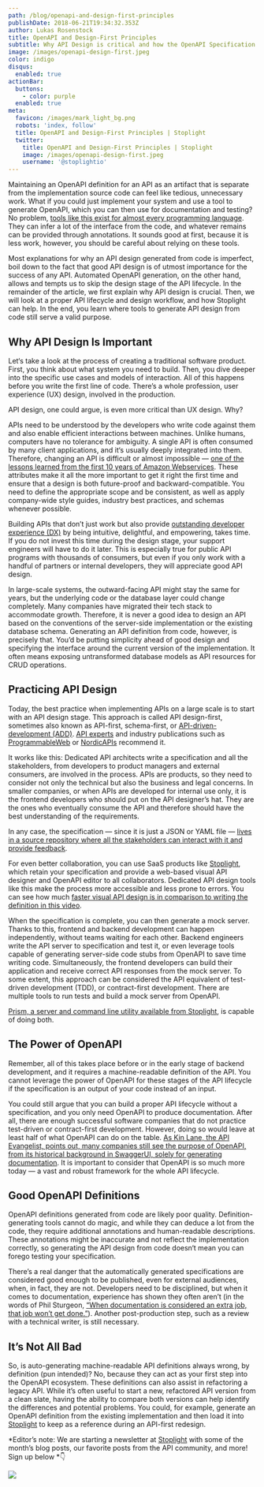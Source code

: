 ```yaml
---
path: /blog/openapi-and-design-first-principles
publishDate: 2018-06-21T19:34:32.353Z
author: Lukas Rosenstock
title: OpenAPI and Design-First Principles
subtitle: Why API Design is critical and how the OpenAPI Specification can help
image: /images/openapi-design-first.jpeg
color: indigo
disqus:
  enabled: true
actionBar:
  buttons:
    - color: purple
  enabled: true
meta:
  favicon: /images/mark_light_bg.png
  robots: 'index, follow'
  title: OpenAPI and Design-First Principles | Stoplight
  twitter:
    title: OpenAPI and Design-First Principles | Stoplight
    image: /images/openapi-design-first.jpeg
    username: '@stoplightio'
---
```

Maintaining an OpenAPI definition for an API as an artifact that is separate from the implementation source code can feel like tedious, unnecessary work. What if you could just implement your system and use a tool to generate OpenAPI, which you can then use for documentation and testing? No problem, [tools like this exist for almost every programming language](https://www.blazemeter.com/blog/how-to-generate-openapi-definitions-from-code). They can infer a lot of the interface from the code, and whatever remains can be provided through annotations. It sounds good at first, because it is less work, however, you should be careful about relying on these tools.

Most explanations for why an API design generated from code is imperfect, boil down to the fact that good API design is of utmost importance for the success of any API. Automated OpenAPI generation, on the other hand, allows and tempts us to skip the design stage of the API lifecycle. In the remainder of the article, we first explain why API design is crucial. Then, we will look at a proper API lifecycle and design workflow, and how Stoplight can help. In the end, you learn where tools to generate API design from code still serve a valid purpose.

## Why API Design Is Important

Let‘s take a look at the process of creating a traditional software product. First, you think about what system you need to build. Then, you dive deeper into the specific use cases and models of interaction. All of this happens before you write the first line of code. There’s a whole profession, user experience (UX) design, involved in the production.

API design, one could argue, is even more critical than UX design. Why?

APIs need to be understood by the developers who write code against them and also enable efficient interactions between machines. Unlike humans, computers have no tolerance for ambiguity. A single API is often consumed by many client applications, and it‘s usually deeply integrated into them. Therefore, changing an API is difficult or almost impossible — [one of the lessons learned from the first 10 years of Amazon Webservices](https://www.allthingsdistributed.com/2016/03/10-lessons-from-10-years-of-aws.html). These attributes make it all the more important to get it right the first time and ensure that a design is both future-proof and backward-compatible. You need to define the appropriate scope and be consistent, as well as apply company-wide style guides, industry best practices, and schemas whenever possible.

Building APIs that don’t just work but also provide [outstanding developer experience (DX)](https://hackernoon.com/the-best-practices-for-a-great-developer-experience-dx-9036834382b0) by being intuitive, delightful, and empowering, takes time. If you do not invest this time during the design stage, your support engineers will have to do it later. This is especially true for public API programs with thousands of consumers, but even if you only work with a handful of partners or internal developers, they will appreciate good API design.

In large-scale systems, the outward-facing API might stay the same for years, but the underlying code or the database layer could change completely. Many companies have migrated their tech stack to accommodate growth. Therefore, it is never a good idea to design an API based on the conventions of the server-side implementation or the existing database schema. Generating an API definition from code, however, is precisely that. You’d be putting simplicity ahead of good design and specifying the interface around the current version of the implementation. It often means exposing untransformed database models as API resources for CRUD operations.

## Practicing API Design

Today, the best practice when implementing APIs on a large scale is to start with an API design stage. This approach is called API design-first, sometimes also known as API-first, schema-first, or [API-driven-development (ADD)](https://dzone.com/articles/abcs-of-api-driven-development). [API experts](https://apievangelist.com/2018/02/14/code-generating-openapi-still-prevailing-approach/) and industry publications such as [ProgrammableWeb](https://www.programmableweb.com/news/introduction-to-api-first-design/analysis/2016/10/31) or [NordicAPIs](https://nordicapis.com/using-a-schema-first-design-as-your-single-source-of-truth/) recommend it.

It works like this: Dedicated API architects write a specification and all the stakeholders, from developers to product managers and external consumers, are involved in the process. APIs are products, so they need to consider not only the technical but also the business and legal concerns. In smaller companies, or when APIs are developed for internal use only, it is the frontend developers who should put on the API designer’s hat. They are the ones who eventually consume the API and therefore should have the best understanding of the requirements.

In any case, the specification — since it is just a JSON or YAML file — [lives in a source repository where all the stakeholders can interact with it and provide feedback](http://apievangelist.com/2017/05/25/every-api-should-begin-with-a-github-repository/).

For even better collaboration, you can use SaaS products like [Stoplight](https://stoplight.io/), which retain your specification and provide a web-based visual API designer and OpenAPI editor to all collaborators. Dedicated API design tools like this make the process more accessible and less prone to errors. You can see how much [faster visual API design is in comparison to writing the definition in this video](https://vimeo.com/246858062).

When the specification is complete, you can then generate a mock server. Thanks to this, frontend and backend development can happen independently, without teams waiting for each other. Backend engineers write the API server to specification and test it, or even leverage tools capable of generating server-side code stubs from OpenAPI to save time writing code. Simultaneously, the frontend developers can build their application and receive correct API responses from the mock server. To some extent, this approach can be considered the API equivalent of test-driven development (TDD), or contract-first development. There are multiple tools to run tests and build a mock server from OpenAPI.

[Prism, a server and command line utility available from Stoplight](https://stoplight.io/platform/prism/), is capable of doing both.

## The Power of OpenAPI

Remember, all of this takes place before or in the early stage of backend development, and it requires a machine-readable definition of the API. You cannot leverage the power of OpenAPI for these stages of the API lifecycle if the specification is an output of your code instead of an input.

You could still argue that you can build a proper API lifecycle without a specification, and you only need OpenAPI to produce documentation. After all, there are enough successful software companies that do not practice test-driven or contract-first development. However, doing so would leave at least half of what OpenAPI can do on the table. [As Kin Lane, the API Evangelist, points out, many companies still see the purpose of OpenAPI, from its historical background in SwaggerUI, solely for generating documentation](https://apievangelist.com/2017/12/18/definition-driven-api-lifecycle-instead-of-code-driven-apis/). It is important to consider that OpenAPI is so much more today — a vast and robust framework for the whole API lifecycle.

## Good OpenAPI Definitions

OpenAPI definitions generated from code are likely poor quality. Definition-generating tools cannot do magic, and while they can deduce a lot from the code, they require additional annotations and human-readable descriptions. These annotations might be inaccurate and not reflect the implementation correctly, so generating the API design from code doesn‘t mean you can forego testing your specification.

There’s a real danger that the automatically generated specifications are considered good enough to be published, even for external audiences, when, in fact, they are not. Developers need to be disciplined, but when it comes to documentation, experience has shown they often aren’t (in the words of Phil Sturgeon, [“When documentation is considered an extra job, that job won’t get done.”](https://philsturgeon.uk/api/2017/07/20/my-vision-for-a-perfect-world-in-api-specification/)). Another post-production step, such as a review with a technical writer, is still necessary.

## It’s Not All Bad

So, is auto-generating machine-readable API definitions always wrong, by definition (pun intended)? No, because they can act as your first step into the OpenAPI ecosystem. These definitions can also assist in refactoring a legacy API. While it’s often useful to start a new, refactored API version from a clean slate, having the ability to compare both versions can help identify the differences and potential problems. You could, for example, generate an OpenAPI definition from the existing implementation and then load it into [Stoplight](https://stoplight.io/) to keep as a reference during an API-first redesign.

*Editor’s note: We are starting a newsletter at [Stoplight](https://stoplight.io/) with some of the month’s blog posts, our favorite posts from the API community, and more! Sign up below *👇

![](https://cdn-images-1.medium.com/max/2436/1*tXurrlLg5pgXl8KpgKc4oQ.png)
